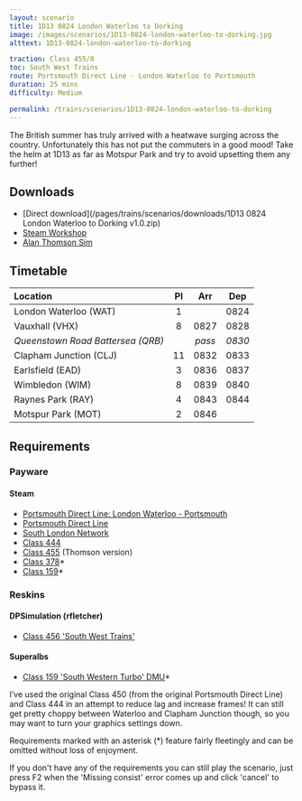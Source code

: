 ```yaml
---
layout: scenario
title: 1D13 0824 London Waterloo to Dorking
image: /images/scenarios/1D13-0824-london-waterloo-to-dorking.jpg
alttext: 1D13-0824-london-waterloo-to-dorking

traction: Class 455/8
toc: South West Trains
route: Portsmouth Direct Line - London Waterloo to Portsmouth
duration: 25 mins
difficulty: Medium

permalink: /trains/scenarios/1D13-0824-london-waterloo-to-dorking
---
```


The British summer has truly arrived with a heatwave surging across the country. Unfortunately this has not put the commuters in a good mood! Take the helm at 1D13 as far as Motspur Park and try to avoid upsetting them any further!

## Downloads

* [Direct download](/pages/trains/scenarios/downloads/1D13 0824 London Waterloo to Dorking v1.0.zip)
* [Steam Workshop](https://steamcommunity.com/sharedfiles/filedetails/?id=1459064187)
* [Alan Thomson Sim](https://alanthomsonsim.com/?download=1d13-0824-london-waterloo-to-dorking)

## Timetable

| Location                          |  Pl   |  Arr   |  Dep   |
| :-------------------------------- | :---: | :----: | :----: |
| London Waterloo (WAT)             |   1   |        |  0824  |
| Vauxhall (VHX)                    |   8   |  0827  |  0828  |
| *Queenstown Road Battersea (QRB)* |       | *pass* | *0830* |
| Clapham Junction (CLJ)            |  11   |  0832  |  0833  |
| Earlsfield (EAD)                  |   3   |  0836  |  0837  |
| Wimbledon (WIM)                   |   8   |  0839  |  0840  |
| Raynes Park (RAY)                 |   4   |  0843  |  0844  |
| Motspur Park (MOT)                |   2   |  0846  |        |

## Requirements

### Payware

#### Steam

* [Portsmouth Direct Line: London Waterloo - Portsmouth](https://store.steampowered.com/app/820203/Train_Simulator_Portsmouth_Direct_Line_London_Waterloo__Portsmouth_Route_AddOn/)
* [Portsmouth Direct Line](https://store.steampowered.com/app/65218/Train_Simulator_Portsmouth_Direct_Line_Route_AddOn/)
* [South London Network](https://store.steampowered.com/app/222638/Train_Simulator_South_London_Network_Route_AddOn/)
* [Class 444](https://store.steampowered.com/app/65253/Train_Simulator_South_West_Trains_Class_444_EMU_AddOn/)
* [Class 455](https://store.steampowered.com/app/65229/Train_Simulator_Class_455_EMU_AddOn/) (Thomson version)
* [Class 378](https://store.steampowered.com/app/258663/Train_Simulator_London_Overground_Class_378_Capitalstar_EMU_AddOn/)*
* [Class 159](https://store.steampowered.com/app/222633/Train_Simulator_Network_SouthEast_Class_159_DMU_AddOn/)*

### Reskins

#### DPSimulation (rfletcher)

* [Class 456 'South West Trains'](https://www.dpsimulation.org.uk/rf72reskins.html#RFEMU)

#### Superalbs

* [Class 159 'South Western Turbo' DMU](https://superalbs.weebly.com/class159southwesttrains.html)*

I’ve used the original Class 450 (from the original Portsmouth Direct Line) and Class 444 in an attempt to reduce lag and increase frames! It can still get pretty choppy between Waterloo and Clapham Junction though, so you may want to turn your graphics settings down.

Requirements marked with an asterisk (*) feature fairly fleetingly and can be omitted without loss of enjoyment.

If you don't have any of the requirements you can still play the scenario, just press F2 when the 'Missing consist' error comes up and click 'cancel' to bypass it.
